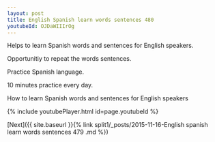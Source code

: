 ```yaml
---
layout: post
title: English Spanish learn words sentences 480 
youtubeId: OJDaWIIIrOg
---
```

 
 
Helps to learn Spanish words and sentences for English speakers.

Opportunitiy to repeat the words sentences. 

Practice Spanish language. 
 
10 minutes practice every day. 
 
How to learn Spanish words and sentences for English speakers 
 
{% include youtubePlayer.html id=page.youtubeId %}
 
[Next]({{ site.baseurl }}{% link split1/_posts/2015-11-16-English spanish learn words sentences 479 .md %})
